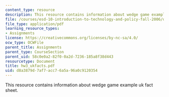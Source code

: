 ```yaml
---
content_type: resource
description: This resource contains information about wedge game example uk fact sheet.
file: /courses/esd-10-introduction-to-technology-and-policy-fall-2006/d8a3879d7af7acc76a5a96a0c9120354_hw3_ukfacts.pdf
file_type: application/pdf
learning_resource_types:
- Assignments
license: https://creativecommons.org/licenses/by-nc-sa/4.0/
ocw_type: OCWFile
parent_title: Assignments
parent_type: CourseSection
parent_uid: 58c0e0a2-82f0-0a2d-7236-185a8f38d443
resourcetype: Document
title: hw3_ukfacts.pdf
uid: d8a3879d-7af7-acc7-6a5a-96a0c9120354
---
```

This resource contains information about wedge game example uk fact sheet.